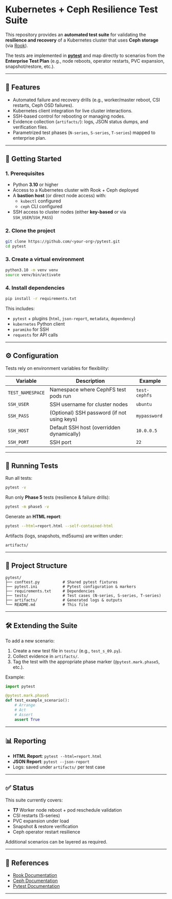# Kubernetes + Ceph Resilience Test Suite

This repository provides an **automated test suite** for validating the **resilience and recovery** of a Kubernetes cluster that uses **Ceph storage** (via [Rook](https://rook.io/)).  

The tests are implemented in **[pytest](https://docs.pytest.org/)** and map directly to scenarios from the **Enterprise Test Plan** (e.g., node reboots, operator restarts, PVC expansion, snapshot/restore, etc.).  

---

## 📌 Features

- Automated failure and recovery drills (e.g., worker/master reboot, CSI restarts, Ceph OSD failures).  
- Kubernetes client integration for live cluster interactions.  
- SSH-based control for rebooting or managing nodes.  
- Evidence collection (`artifacts/`): logs, JSON status dumps, and verification files.  
- Parametrized test phases (`N-series`, `S-series`, `T-series`) mapped to enterprise plan.  

---

## 🚀 Getting Started

### 1. Prerequisites

- Python **3.10** or higher  
- Access to a Kubernetes cluster with Rook + Ceph deployed  
- A **bastion host** (or direct node access) with:
  - `kubectl` configured  
  - `ceph` CLI configured  
- SSH access to cluster nodes (either **key-based** or via `SSH_USER`/`SSH_PASS`)  

### 2. Clone the project

```bash
git clone https://github.com/<your-org>/pytest.git
cd pytest
```

### 3. Create a virtual environment

```bash
python3.10 -m venv venv
source venv/bin/activate
```

### 4. Install dependencies

```bash
pip install -r requirements.txt
```

This includes:
- `pytest` + plugins (`html`, `json-report`, `metadata`, `dependency`)  
- `kubernetes` Python client  
- `paramiko` for SSH  
- `requests` for API calls  

---

## ⚙️ Configuration

Tests rely on environment variables for flexibility:

| Variable         | Description                                    | Example           |
|------------------|------------------------------------------------|-------------------|
| `TEST_NAMESPACE` | Namespace where CephFS test pods run           | `test-cephfs`     |
| `SSH_USER`       | SSH username for cluster nodes                 | `ubuntu`          |
| `SSH_PASS`       | (Optional) SSH password (if not using keys)    | `mypassword`      |
| `SSH_HOST`       | Default SSH host (overridden dynamically)      | `10.0.0.5`        |
| `SSH_PORT`       | SSH port                                       | `22`              |

---

## 🧪 Running Tests

Run all tests:

```bash
pytest -v
```

Run only **Phase 5** tests (resilience & failure drills):

```bash
pytest -m phase5 -v
```

Generate an **HTML report**:

```bash
pytest --html=report.html --self-contained-html
```

Artifacts (logs, snapshots, md5sums) are written under:

```
artifacts/
```

---

## 📂 Project Structure

```
pytest/
├── conftest.py          # Shared pytest fixtures
├── pytest.ini           # Pytest configuration & markers
├── requirements.txt     # Dependencies
├── tests/               # Test cases (N-series, S-series, T-series)
├── artifacts/           # Generated logs & outputs
└── README.md            # This file
```

---

## 🛠 Extending the Suite

To add a new scenario:

1. Create a new test file in `tests/` (e.g., `test_s_09.py`).
2. Collect evidence in `artifacts/`.  
3. Tag the test with the appropriate phase marker (`@pytest.mark.phase5`, etc.).  

Example:

```python
import pytest

@pytest.mark.phase5
def test_example_scenario():
    # Arrange
    # Act
    # Assert
    assert True
```

---

## 📊 Reporting

- **HTML Report**: `pytest --html=report.html`  
- **JSON Report**: `pytest --json-report`  
- Logs: saved under `artifacts/` per test case  

---

## ✅ Status

This suite currently covers:

- **T7** Worker node reboot + pod reschedule validation  
- CSI restarts (S-series)  
- PVC expansion under load  
- Snapshot & restore verification  
- Ceph operator restart resilience  

Additional scenarios can be layered as required.  

---

## 📖 References

- [Rook Documentation](https://rook.io/docs/rook/latest/)  
- [Ceph Documentation](https://docs.ceph.com/en/latest/)  
- [Pytest Documentation](https://docs.pytest.org/)  

---
